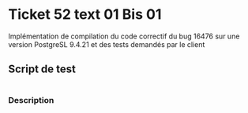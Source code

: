 # Ticket 52 text 01 Bis 01

Implémentation de compilation du code correctif du bug 16476 sur une version PostgreSL 9.4.21 et des tests demandés par le client

## Script de test

```sql
```

### Description
